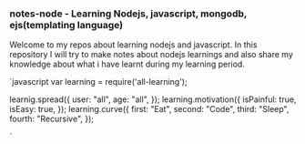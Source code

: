 ### notes-node - Learning Nodejs, javascript, mongodb, ejs(templating language)
Welcome to my repos about learning nodejs and javascript. In this repository I will try to make notes about nodejs learnings and also share my knowledge about what i have learnt during my learning period.

`javascript
var learning = require('all-learning');

learnig.spread({
  user: "all",
  age: "all",
});
learning.motivation({
  isPainful: true,
  isEasy: true,
});
learning.curve({
  first: "Eat",
  second: "Code",
  third: "Sleep",
  fourth: "Recursive",
});

`

